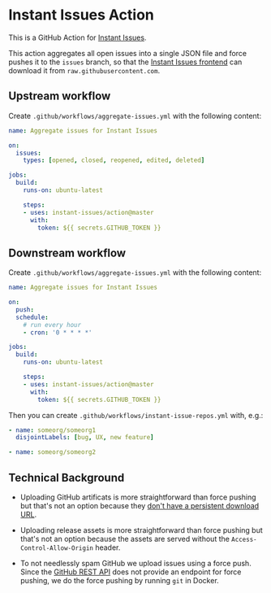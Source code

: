 # Instant Issues Action

This is a GitHub Action for [Instant Issues](https://github.com/instant-issues/instant-issues.github.io).

This action aggregates all open issues into a single JSON file and force pushes
it to the `issues` branch, so that the [Instant Issues frontend](https://instant-issues.github.io)
can download it from `raw.githubusercontent.com`.

## Upstream workflow

Create `.github/workflows/aggregate-issues.yml` with the following content:

```yaml
name: Aggregate issues for Instant Issues

on:
  issues:
    types: [opened, closed, reopened, edited, deleted]

jobs:
  build:
    runs-on: ubuntu-latest

    steps:
    - uses: instant-issues/action@master
      with:
        token: ${{ secrets.GITHUB_TOKEN }}
```

## Downstream workflow

Create `.github/workflows/aggregate-issues.yml` with the following content:

```yaml
name: Aggregate issues for Instant Issues

on:
  push:
  schedule:
    # run every hour
    - cron: '0 * * * *'

jobs:
  build:
    runs-on: ubuntu-latest

    steps:
    - uses: instant-issues/action@master
      with:
        token: ${{ secrets.GITHUB_TOKEN }}
```

Then you can create `.github/workflows/instant-issue-repos.yml` with, e.g.:

```yml
- name: someorg/someorg1
  disjointLabels: [bug, UX, new feature]

- name: someorg/someorg2
```

## Technical Background

* Uploading GitHub artificats is more straightforward than force pushing
  but that's not an option because they [don't have a persistent download URL](https://github.com/actions/upload-artifact/issues/60).

* Uploading release assets is more straightforward than force pushing
  but that's not an option because the assets are served without the `Access-Control-Allow-Origin` header.

* To not needlessly spam GitHub we upload issues using a force push. Since the
  [GitHub REST API](https://developer.github.com/v3/repos/contents/) does not
  provide an endpoint for force pushing, we do the force pushing by running
  `git` in Docker.
